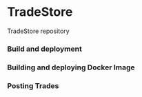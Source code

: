 # TradeStore
TradeStore repository 

### Build and deployment

### Building and deploying Docker Image

### Posting Trades




